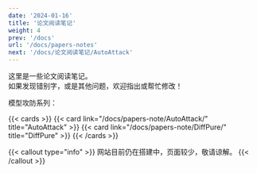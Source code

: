 ```yaml
---
date: '2024-01-16'
title: '论文阅读笔记'
weight: 4
prev: '/docs'
url: '/docs/papers-notes'
next: '/docs/论文阅读笔记/AutoAttack'
---
```


这里是一些论文阅读笔记。  
如果发现错别字，或是其他问题，欢迎指出或帮忙修改！

模型攻防系列：

{{< cards >}}
  {{< card link="/docs/papers-note/AutoAttack/" title="AutoAttack" >}}
  {{< card link="/docs/papers-note/DiffPure/" title="DiffPure" >}}
{{< /cards >}}

{{< callout type="info" >}}
网站目前仍在搭建中，页面较少，敬请谅解。
{{< /callout >}}